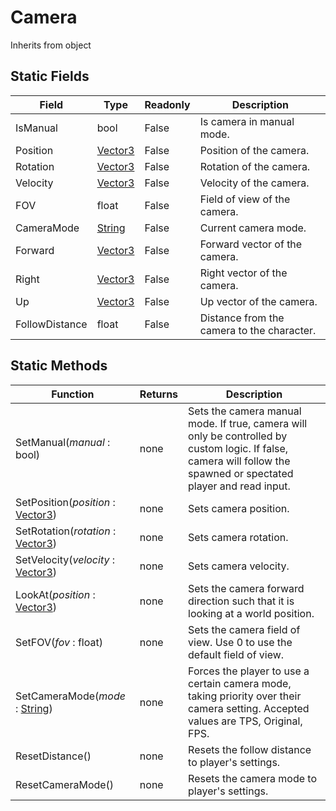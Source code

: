 # Camera
Inherits from object
## Static Fields
|Field|Type|Readonly|Description|
|---|---|---|---|
|IsManual|bool|False|Is camera in manual mode.|
|Position|[Vector3](../objects/Vector3.md)|False|Position of the camera.|
|Rotation|[Vector3](../objects/Vector3.md)|False|Rotation of the camera.|
|Velocity|[Vector3](../objects/Vector3.md)|False|Velocity of the camera.|
|FOV|float|False|Field of view of the camera.|
|CameraMode|[String](../static/String.md)|False|Current camera mode.|
|Forward|[Vector3](../objects/Vector3.md)|False|Forward vector of the camera.|
|Right|[Vector3](../objects/Vector3.md)|False|Right vector of the camera.|
|Up|[Vector3](../objects/Vector3.md)|False|Up vector of the camera.|
|FollowDistance|float|False|Distance from the camera to the character.|
## Static Methods
|Function|Returns|Description|
|---|---|---|
|SetManual(<i>manual</i> : bool)|none|Sets the camera manual mode. If true, camera will only be controlled by custom logic. If false, camera will follow the spawned or spectated player and read input.|
|SetPosition(<i>position</i> : [Vector3](../objects/Vector3.md))|none|Sets camera position.|
|SetRotation(<i>rotation</i> : [Vector3](../objects/Vector3.md))|none|Sets camera rotation.|
|SetVelocity(<i>velocity</i> : [Vector3](../objects/Vector3.md))|none|Sets camera velocity.|
|LookAt(<i>position</i> : [Vector3](../objects/Vector3.md))|none|Sets the camera forward direction such that it is looking at a world position.|
|SetFOV(<i>fov</i> : float)|none|Sets the camera field of view. Use 0 to use the default field of view.|
|SetCameraMode(<i>mode</i> : [String](../static/String.md))|none|Forces the player to use a certain camera mode, taking priority over their camera setting. Accepted values are TPS, Original, FPS.|
|ResetDistance()|none|Resets the follow distance to player's settings.|
|ResetCameraMode()|none|Resets the camera mode to player's settings.|
